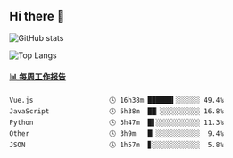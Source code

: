 ## Hi there 👋

![GitHub stats](https://github-readme-stats.orilight.top/api?username=orilights)

![Top Langs](https://github-readme-stats.orilight.top/api/top-langs/?username=orilights&layout=compact)

<!-- waka-box start -->
#### <a href="https://gist.github.com/92c8d5b388768c10efcba86e82b7c4fb" target="_blank">📊 每周工作报告</a>
```text
Vue.js                   🕓 16h38m ██████▍░░░░░░ 49.4%
JavaScript               🕓 5h38m  ██▏░░░░░░░░░░ 16.8%
Python                   🕓 3h47m  █▍░░░░░░░░░░░ 11.3%
Other                    🕓 3h9m   █▏░░░░░░░░░░░  9.4%
JSON                     🕓 1h57m  ▊░░░░░░░░░░░░  5.8%
```
<!-- Powered by https://github.com/journey-ad/waka-box-go . -->
<!-- waka-box end -->
